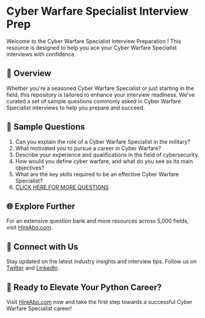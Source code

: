 # Cyber Warfare Specialist Interview Prep

Welcome to the Cyber Warfare Specialist Interview Preparation ! This resource is designed to help you ace your Cyber Warfare Specialist interviews with confidence.

## 🚀 Overview

Whether you're a seasoned Cyber Warfare Specialist or just starting in the field, this repository is tailored to enhance your interview readiness. We've curated a set of sample questions commonly asked in Cyber Warfare Specialist interviews to help you prepare and succeed.

## 📝 Sample Questions

1. Can you explain the role of a Cyber Warfare Specialist in the military?
2. What motivated you to pursue a career in Cyber Warfare?
3. Describe your experience and qualifications in the field of cybersecurity.
4. How would you define cyber warfare, and what do you see as its main objectives?
5. What are the key skills required to be an effective Cyber Warfare Specialist?
6. [CLICK HERE FOR MORE QUESTIONS](https://hireabo.com/job/17_3_14/Cyber%20Warfare%20Specialist)

## 🌐 Explore Further

For an extensive question bank and more resources across 5,000 fields, visit [HireAbo.com](https://www.hireabo.com).

## 📱 Connect with Us

Stay updated on the latest industry insights and interview tips. Follow us on [Twitter](https://twitter.com/hireabo) and [LinkedIn](https://www.linkedin.com/in/hire-abo-3609972a8/).

## 🚀 Ready to Elevate Your Python Career?

Visit [HireAbo.com](https://www.hireabo.com) now and take the first step towards a successful Cyber Warfare Specialist career!
